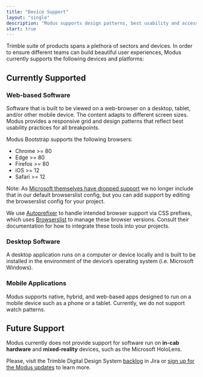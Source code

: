 ```yaml
---
title: "Device Support"
layout: "single"
description: "Modus supports design patterns, best usability and accessibility practices for products built across platforms."
start: true
---
```


Trimble suite of products spans a plethora of sectors and devices. In order to ensure different teams can build beautiful user experiences, Modus currently supports the following devices and platforms:

## Currently Supported

### Web-based Software

Software that is built to be viewed on a web-browser on a desktop, tablet, and/or other mobile device. The content adapts to different screen sizes. Modus provides a responsive grid and design patterns that reflect best usability practices for all breakpoints.

Modus Bootstrap supports the following browsers:

- Chrome >= 80
- Edge >= 80
- Firefox >= 80
- iOS >= 12
- Safari >= 12

Note: As [Microsoft themselves have dropped support](https://blogs.windows.com/windowsexperience/2021/05/19/the-future-of-internet-explorer-on-windows-10-is-in-microsoft-edge/) we no longer include that in our default browserslist config, but you can add support by editing the browserslist config for your project.

We use [Autoprefixer](https://github.com/postcss/autoprefixer) to handle intended browser support via CSS prefixes, which uses [Browserslist](https://github.com/browserslist/browserslist) to manage these browser versions. Consult their documentation for how to integrate these tools into your projects.

### Desktop Software

A desktop application runs on a computer or device locally and is built to be installed in the environment of the device’s operating system (i.e. Microsoft Windows).

### Mobile Applications

Modus supports native, hybrid, and web-based apps designed to run on a mobile device such as a phone or a tablet. Currently, we do not support watch patterns.

## Future Support

Modus currently does not provide support for software run on **in-cab hardware** and **mixed-reality** devices, such as the Microsoft HoloLens.

Please, visit the Trimble Digital Design System [backlog](https://jira.trimble.tools/secure/RapidBoard.jspa?rapidView=5332&projectKey=DDS&view=planning&issueLimit=100) in Jira or [sign up for the Modus updates](mailto:modus-ug+subscribe@trimble.com) to learn more.
